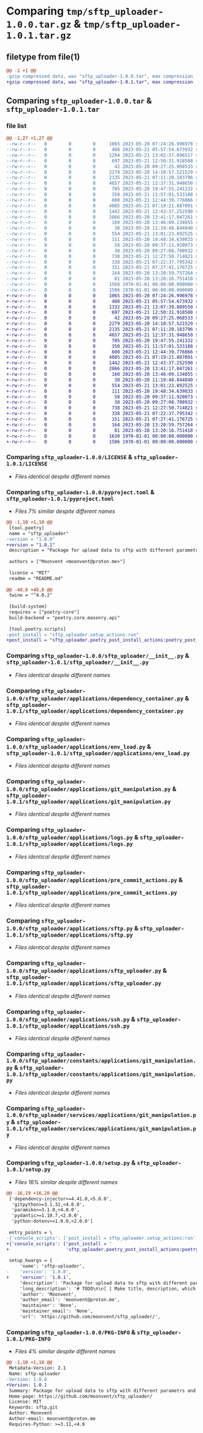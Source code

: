 # Comparing `tmp/sftp_uploader-1.0.0.tar.gz` & `tmp/sftp_uploader-1.0.1.tar.gz`

## filetype from file(1)

```diff
@@ -1 +1 @@
-gzip compressed data, was "sftp_uploader-1.0.0.tar", max compression
+gzip compressed data, was "sftp_uploader-1.0.1.tar", max compression
```

## Comparing `sftp_uploader-1.0.0.tar` & `sftp_uploader-1.0.1.tar`

### file list

```diff
@@ -1,27 +1,27 @@
--rw-r--r--   0        0        0     1065 2023-05-20 07:24:26.996978 sftp_uploader-1.0.0/LICENSE
--rw-r--r--   0        0        0      408 2023-05-21 05:57:54.673932 sftp_uploader-1.0.0/README.md
--rw-r--r--   0        0        0     1294 2023-05-21 13:02:37.096517 sftp_uploader-1.0.0/pyproject.toml
--rw-r--r--   0        0        0      697 2023-05-21 12:50:31.918508 sftp_uploader-1.0.0/sftp_uploader/__init__.py
--rw-r--r--   0        0        0       42 2023-05-20 09:27:25.068533 sftp_uploader-1.0.0/sftp_uploader/applications/__init__.py
--rw-r--r--   0        0        0     2279 2023-05-20 14:10:57.521529 sftp_uploader-1.0.0/sftp_uploader/applications/dependency_container.py
--rw-r--r--   0        0        0     2135 2023-05-21 07:11:20.183796 sftp_uploader-1.0.0/sftp_uploader/applications/env_load.py
--rw-r--r--   0        0        0     4657 2023-05-21 12:37:31.948650 sftp_uploader-1.0.0/sftp_uploader/applications/git_manipulation.py
--rw-r--r--   0        0        0      705 2023-05-20 19:47:55.241332 sftp_uploader-1.0.0/sftp_uploader/applications/logs.py
--rw-r--r--   0        0        0      350 2023-05-21 11:57:01.533188 sftp_uploader-1.0.0/sftp_uploader/applications/poetry_post_install.py
--rw-r--r--   0        0        0      600 2023-05-21 12:44:39.776066 sftp_uploader-1.0.0/sftp_uploader/applications/pre_commit_actions.py
--rw-r--r--   0        0        0     4085 2023-05-21 07:19:21.887091 sftp_uploader-1.0.0/sftp_uploader/applications/sftp.py
--rw-r--r--   0        0        0     1442 2023-05-21 12:43:37.252590 sftp_uploader-1.0.0/sftp_uploader/applications/sftp_uploader.py
--rw-r--r--   0        0        0     2866 2023-05-20 13:41:17.047261 sftp_uploader-1.0.0/sftp_uploader/applications/ssh.py
--rw-r--r--   0        0        0      160 2023-05-20 13:46:09.134055 sftp_uploader-1.0.0/sftp_uploader/constants/applications/dependency_container.py
--rw-r--r--   0        0        0       38 2023-05-20 11:19:48.844840 sftp_uploader-1.0.0/sftp_uploader/constants/applications/env_load.py
--rw-r--r--   0        0        0      554 2023-05-21 13:01:23.892525 sftp_uploader-1.0.0/sftp_uploader/constants/applications/git_manipulation.py
--rw-r--r--   0        0        0      111 2023-05-20 19:48:34.639833 sftp_uploader-1.0.0/sftp_uploader/constants/applications/logs.py
--rw-r--r--   0        0        0       58 2023-05-20 09:37:11.920073 sftp_uploader-1.0.0/sftp_uploader/constants/applications/ssh.py
--rw-r--r--   0        0        0       38 2023-05-20 09:27:08.700932 sftp_uploader-1.0.0/sftp_uploader/services/__init__.py
--rw-r--r--   0        0        0      738 2023-05-21 12:27:50.714821 sftp_uploader-1.0.0/sftp_uploader/services/applications/git_manipulation.py
--rw-r--r--   0        0        0      338 2023-05-21 07:22:37.795342 sftp_uploader-1.0.0/sftp_uploader/services/applications/sftp_uploader.py
--rw-r--r--   0        0        0      151 2023-05-21 07:27:41.176725 sftp_uploader-1.0.0/sftp_uploader/services/exceptions/pre_commit_actions.py
--rw-r--r--   0        0        0      164 2023-05-20 13:20:59.757264 sftp_uploader-1.0.0/sftp_uploader/services/exceptions/sftp.py
--rw-r--r--   0        0        0       81 2023-05-20 13:20:16.751418 sftp_uploader-1.0.0/sftp_uploader/services/exceptions/ssh.py
--rw-r--r--   0        0        0     1568 1970-01-01 00:00:00.000000 sftp_uploader-1.0.0/setup.py
--rw-r--r--   0        0        0     1506 1970-01-01 00:00:00.000000 sftp_uploader-1.0.0/PKG-INFO
+-rw-r--r--   0        0        0     1065 2023-05-20 07:24:26.996978 sftp_uploader-1.0.1/LICENSE
+-rw-r--r--   0        0        0      408 2023-05-21 05:57:54.673932 sftp_uploader-1.0.1/README.md
+-rw-r--r--   0        0        0     1332 2023-05-21 13:07:39.889550 sftp_uploader-1.0.1/pyproject.toml
+-rw-r--r--   0        0        0      697 2023-05-21 12:50:31.918508 sftp_uploader-1.0.1/sftp_uploader/__init__.py
+-rw-r--r--   0        0        0       42 2023-05-20 09:27:25.068533 sftp_uploader-1.0.1/sftp_uploader/applications/__init__.py
+-rw-r--r--   0        0        0     2279 2023-05-20 14:10:57.521529 sftp_uploader-1.0.1/sftp_uploader/applications/dependency_container.py
+-rw-r--r--   0        0        0     2135 2023-05-21 07:11:20.183796 sftp_uploader-1.0.1/sftp_uploader/applications/env_load.py
+-rw-r--r--   0        0        0     4657 2023-05-21 12:37:31.948650 sftp_uploader-1.0.1/sftp_uploader/applications/git_manipulation.py
+-rw-r--r--   0        0        0      705 2023-05-20 19:47:55.241332 sftp_uploader-1.0.1/sftp_uploader/applications/logs.py
+-rw-r--r--   0        0        0      350 2023-05-21 11:57:01.533188 sftp_uploader-1.0.1/sftp_uploader/applications/poetry_post_install.py
+-rw-r--r--   0        0        0      600 2023-05-21 12:44:39.776066 sftp_uploader-1.0.1/sftp_uploader/applications/pre_commit_actions.py
+-rw-r--r--   0        0        0     4085 2023-05-21 07:19:21.887091 sftp_uploader-1.0.1/sftp_uploader/applications/sftp.py
+-rw-r--r--   0        0        0     1442 2023-05-21 12:43:37.252590 sftp_uploader-1.0.1/sftp_uploader/applications/sftp_uploader.py
+-rw-r--r--   0        0        0     2866 2023-05-20 13:41:17.047261 sftp_uploader-1.0.1/sftp_uploader/applications/ssh.py
+-rw-r--r--   0        0        0      160 2023-05-20 13:46:09.134055 sftp_uploader-1.0.1/sftp_uploader/constants/applications/dependency_container.py
+-rw-r--r--   0        0        0       38 2023-05-20 11:19:48.844840 sftp_uploader-1.0.1/sftp_uploader/constants/applications/env_load.py
+-rw-r--r--   0        0        0      554 2023-05-21 13:01:23.892525 sftp_uploader-1.0.1/sftp_uploader/constants/applications/git_manipulation.py
+-rw-r--r--   0        0        0      111 2023-05-20 19:48:34.639833 sftp_uploader-1.0.1/sftp_uploader/constants/applications/logs.py
+-rw-r--r--   0        0        0       58 2023-05-20 09:37:11.920073 sftp_uploader-1.0.1/sftp_uploader/constants/applications/ssh.py
+-rw-r--r--   0        0        0       38 2023-05-20 09:27:08.700932 sftp_uploader-1.0.1/sftp_uploader/services/__init__.py
+-rw-r--r--   0        0        0      738 2023-05-21 12:27:50.714821 sftp_uploader-1.0.1/sftp_uploader/services/applications/git_manipulation.py
+-rw-r--r--   0        0        0      338 2023-05-21 07:22:37.795342 sftp_uploader-1.0.1/sftp_uploader/services/applications/sftp_uploader.py
+-rw-r--r--   0        0        0      151 2023-05-21 07:27:41.176725 sftp_uploader-1.0.1/sftp_uploader/services/exceptions/pre_commit_actions.py
+-rw-r--r--   0        0        0      164 2023-05-20 13:20:59.757264 sftp_uploader-1.0.1/sftp_uploader/services/exceptions/sftp.py
+-rw-r--r--   0        0        0       81 2023-05-20 13:20:16.751418 sftp_uploader-1.0.1/sftp_uploader/services/exceptions/ssh.py
+-rw-r--r--   0        0        0     1630 1970-01-01 00:00:00.000000 sftp_uploader-1.0.1/setup.py
+-rw-r--r--   0        0        0     1506 1970-01-01 00:00:00.000000 sftp_uploader-1.0.1/PKG-INFO
```

### Comparing `sftp_uploader-1.0.0/LICENSE` & `sftp_uploader-1.0.1/LICENSE`

 * *Files identical despite different names*

### Comparing `sftp_uploader-1.0.0/pyproject.toml` & `sftp_uploader-1.0.1/pyproject.toml`

 * *Files 7% similar despite different names*

```diff
@@ -1,10 +1,10 @@
 [tool.poetry]
 name = "sftp_uploader"
-version = "1.0.0"
+version = "1.0.1"
 description = "Package for upload data to sftp with different parametrs and with different methods"
 
 authors = ["Moonvent <moonvent@proton.me>"]
 
 license = "MIT"
 readme = "README.md"
 
@@ -48,8 +48,8 @@
 twine = "^4.0.2"
 
 [build-system]
 requires = ["poetry-core"]
 build-backend = "poetry.core.masonry.api"
 
 [tool.poetry.scripts]
-post_install = "sftp_uploader.setup_actions:run"
+post_install = "sftp_uploader.poetry_post_install_actions:poetry_post_install_actions"
```

### Comparing `sftp_uploader-1.0.0/sftp_uploader/__init__.py` & `sftp_uploader-1.0.1/sftp_uploader/__init__.py`

 * *Files identical despite different names*

### Comparing `sftp_uploader-1.0.0/sftp_uploader/applications/dependency_container.py` & `sftp_uploader-1.0.1/sftp_uploader/applications/dependency_container.py`

 * *Files identical despite different names*

### Comparing `sftp_uploader-1.0.0/sftp_uploader/applications/env_load.py` & `sftp_uploader-1.0.1/sftp_uploader/applications/env_load.py`

 * *Files identical despite different names*

### Comparing `sftp_uploader-1.0.0/sftp_uploader/applications/git_manipulation.py` & `sftp_uploader-1.0.1/sftp_uploader/applications/git_manipulation.py`

 * *Files identical despite different names*

### Comparing `sftp_uploader-1.0.0/sftp_uploader/applications/logs.py` & `sftp_uploader-1.0.1/sftp_uploader/applications/logs.py`

 * *Files identical despite different names*

### Comparing `sftp_uploader-1.0.0/sftp_uploader/applications/pre_commit_actions.py` & `sftp_uploader-1.0.1/sftp_uploader/applications/pre_commit_actions.py`

 * *Files identical despite different names*

### Comparing `sftp_uploader-1.0.0/sftp_uploader/applications/sftp.py` & `sftp_uploader-1.0.1/sftp_uploader/applications/sftp.py`

 * *Files identical despite different names*

### Comparing `sftp_uploader-1.0.0/sftp_uploader/applications/sftp_uploader.py` & `sftp_uploader-1.0.1/sftp_uploader/applications/sftp_uploader.py`

 * *Files identical despite different names*

### Comparing `sftp_uploader-1.0.0/sftp_uploader/applications/ssh.py` & `sftp_uploader-1.0.1/sftp_uploader/applications/ssh.py`

 * *Files identical despite different names*

### Comparing `sftp_uploader-1.0.0/sftp_uploader/constants/applications/git_manipulation.py` & `sftp_uploader-1.0.1/sftp_uploader/constants/applications/git_manipulation.py`

 * *Files identical despite different names*

### Comparing `sftp_uploader-1.0.0/sftp_uploader/services/applications/git_manipulation.py` & `sftp_uploader-1.0.1/sftp_uploader/services/applications/git_manipulation.py`

 * *Files identical despite different names*

### Comparing `sftp_uploader-1.0.0/setup.py` & `sftp_uploader-1.0.1/setup.py`

 * *Files 16% similar despite different names*

```diff
@@ -16,19 +16,20 @@
 ['dependency-injector>=4.41.0,<5.0.0',
  'gitpython>=3.1.31,<4.0.0',
  'paramiko>=3.1.0,<4.0.0',
  'pydantic>=1.10.7,<2.0.0',
  'python-dotenv>=1.0.0,<2.0.0']
 
 entry_points = \
-{'console_scripts': ['post_install = sftp_uploader.setup_actions:run']}
+{'console_scripts': ['post_install = '
+                     'sftp_uploader.poetry_post_install_actions:poetry_post_install_actions']}
 
 setup_kwargs = {
     'name': 'sftp-uploader',
-    'version': '1.0.0',
+    'version': '1.0.1',
     'description': 'Package for upload data to sftp with different parametrs and with different methods',
     'long_description': '# TODO\n\n[ ] Make title, description, which problem is solve, metter of this project description\n\n[ ] Add more [classifiers](https://pypi.org/classifiers/)\n\n[ ] Add tests\n\n[ ] Add additional links to project conf\n\n[ ] Add poetry scripts and pre-commit scripts\n\n[ ] Add poetry post install, if git exists andd to gitignore and setup pre commit hook, and setup config module, if not exists, create and setup it\n',
     'author': 'Moonvent',
     'author_email': 'moonvent@proton.me',
     'maintainer': 'None',
     'maintainer_email': 'None',
     'url': 'https://github.com/moonvent/sftp_uploader/',
```

### Comparing `sftp_uploader-1.0.0/PKG-INFO` & `sftp_uploader-1.0.1/PKG-INFO`

 * *Files 4% similar despite different names*

```diff
@@ -1,10 +1,10 @@
 Metadata-Version: 2.1
 Name: sftp-uploader
-Version: 1.0.0
+Version: 1.0.1
 Summary: Package for upload data to sftp with different parametrs and with different methods
 Home-page: https://github.com/moonvent/sftp_uploader/
 License: MIT
 Keywords: sftp,git
 Author: Moonvent
 Author-email: moonvent@proton.me
 Requires-Python: >=3.11,<4.0
```

